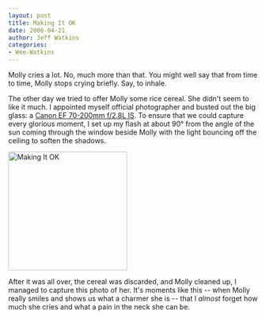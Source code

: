 ```yaml
---
layout: post
title: Making It OK
date: 2006-04-21
author: Jeff Watkins
categories:
- Wee-Watkins
---
```


Molly cries a lot. No, much more than that. You might well say that from time to time, Molly stops crying briefly. Say, to inhale.

The other day we tried to offer Molly some rice cereal. She didn't seem to like it much. I appointed myself official photographer and busted out the big glass: a [Canon EF 70-200mm f/2.8L IS](http://consumer.usa.canon.com/ir/controller?act=ModelDetailAct&fcategoryid=150&modelid=7469 "A remnant of my high-flying single days"). To ensure that we could capture every glorious moment, I set up my flash at about 90&deg; from the angle of the sun coming through the window beside Molly with the light bouncing off the ceiling to soften the shadows.

<div class="figure"><a href="http://newburyportion.com/gallery/show/recent/photo/132592058"><img class="photo" src="http://static.flickr.com/49/132592058_c83f71898d_m.jpg" width="240" height="240" alt="Making It OK" border="0" /></a> </div>

After it was all over, the cereal was discarded, and Molly cleaned up, I managed to capture this photo of her. It's moments like this -- when Molly really smiles and shows us what a charmer she is -- that I *almost* forget how much she cries and what a pain in the neck she can be.